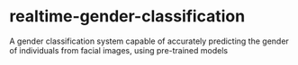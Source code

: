 # realtime-gender-classification
A gender classification system capable of accurately predicting the gender of individuals from facial images, using pre-trained models
